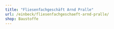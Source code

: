 ```yaml
---
title: "Fliesenfachgeschäft Arnd Pralle"
url: /einbeck/fliesenfachgeschaeft-arnd-pralle/
shop: Baustoffe
---
```

